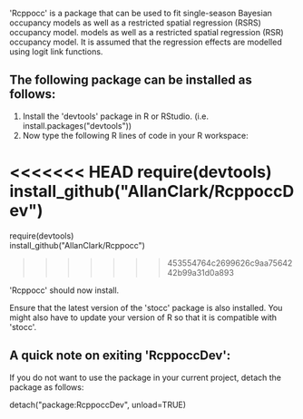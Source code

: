 'Rcppocc' is a package that can be used to fit single-season Bayesian occupancy 
models as well as a restricted spatial regression (RSRS) occupancy model. 
models as well as a restricted spatial regression (RSR) occupancy model. 
It is assumed that the regression effects are modelled using logit link 
functions.

The following package can be installed as follows: 
--------------------------------------------------

1. Install the 'devtools' package in R or RStudio. 
   (i.e. install.packages("devtools"))
2. Now type the following R lines of code in your R workspace: 

<<<<<<< HEAD
require(devtools)
install_github("AllanClark/RcppoccDev")
=======
require(devtools)  
install_github("AllanClark/Rcppocc")
>>>>>>> 453554764c2699626c9aa7564242b99a31d0a893

'Rcppocc' should now install.

Ensure that the latest version of the 'stocc' package is also installed. You might also have to update your version of R so that it is compatible with 'stocc'. 


A quick note on exiting 'RcppoccDev':
----------------------------------

If you do not want to use the package in your current project, detach the package
as follows:

detach("package:RcppoccDev", unload=TRUE)

